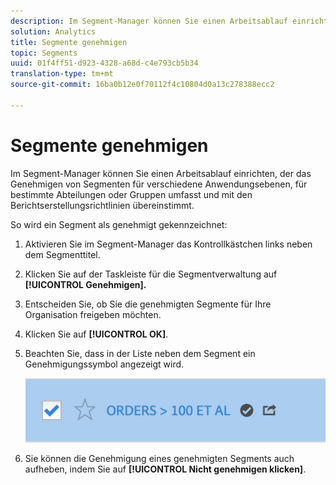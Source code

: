 ```yaml
---
description: Im Segment-Manager können Sie einen Arbeitsablauf einrichten, der das Genehmigen von Segmenten für verschiedene Anwendungsebenen, für bestimmte Abteilungen oder Gruppen umfasst und mit den Berichtserstellungsrichtlinien übereinstimmt.
solution: Analytics
title: Segmente genehmigen
topic: Segments
uuid: 01f4ff51-d923-4328-a68d-c4e793cb5b34
translation-type: tm+mt
source-git-commit: 16ba0b12e0f70112f4c10804d0a13c278388ecc2

---
```



# Segmente genehmigen

Im Segment-Manager können Sie einen Arbeitsablauf einrichten, der das Genehmigen von Segmenten für verschiedene Anwendungsebenen, für bestimmte Abteilungen oder Gruppen umfasst und mit den Berichtserstellungsrichtlinien übereinstimmt.

So wird ein Segment als genehmigt gekennzeichnet:

1. Aktivieren Sie im Segment-Manager das Kontrollkästchen links neben dem Segmenttitel.
1. Klicken Sie auf der Taskleiste für die Segmentverwaltung auf **[!UICONTROL Genehmigen].**
1. Entscheiden Sie, ob Sie die genehmigten Segmente für Ihre Organisation freigeben möchten.
1. Klicken Sie auf **[!UICONTROL OK]**.
1. Beachten Sie, dass in der Liste neben dem Segment ein Genehmigungssymbol angezeigt wird.

   ![](assets/seg_approved.png)

1. Sie können die Genehmigung eines genehmigten Segments auch aufheben, indem Sie auf **[!UICONTROL Nicht genehmigen klicken]**.

